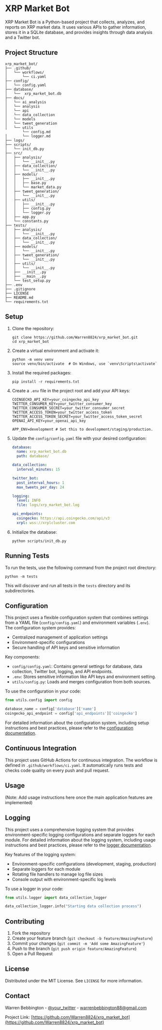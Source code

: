 # XRP Market Bot

XRP Market Bot is a Python-based project that collects, analyzes, and reports on XRP market data. It uses various APIs to gather information, stores it in a SQLite database, and provides insights through data analysis and a Twitter bot.

## Project Structure

```
xrp_market_bot/
├── .github/
│   └── workflows/
│       └── ci.yaml
├── config/
│   └── config.yaml
├── database/
│   └──  xrp_market_bot.db
├── docs/
│   └── ai_analysis
│   └── analysis
│   └── api
│   └── data_collection
│   └── models
│   └── tweet_generation
│   └── utils
        └── config.md
│       └── logger.md
├── logs/
├── scripts/
│   └── init_db.py
├── src/
│   ├── analysis/
│   │   └── __init__.py
│   ├── data_collection/
│   │   └── __init__.py
│   ├── models/
│   │   ├── __init__.py
│   │   ├── base.py
│   │   └── market_data.py
│   ├── tweet_generation/
│   │   └── __init__.py
│   ├── utils/
│   │   ├── __init__.py
│   │   ├── config.py
│   │   └── logger.py
│   ├── app.py
│   └── constants.py
├── tests/
│   ├── analysis/
│   │   └── __init__.py
│   ├── data_collection/
│   │   └── __init__.py
│   ├── models/
│   │   └── __init__.py
│   ├── tweet_generation/
│   │   └── __init__.py
│   ├── utils/
│   │   └── __init__.py
│   ├── __init__.py
│   ├── __main__.py
│   └── test_setup.py
├── .env
├── .gitignore
├── LICENSE
├── README.md
└── requirements.txt
```

## Setup

1. Clone the repository:
   ```
   git clone https://github.com/Warren8824/xrp_market_bot.git
   cd xrp_market_bot
   ```

2. Create a virtual environment and activate it:
   ```
   python -m venv venv
   source venv/bin/activate  # On Windows, use `venv\Scripts\activate`
   ```

3. Install the required packages:
   ```
   pip install -r requirements.txt
   ```

4. Create a `.env` file in the project root and add your API keys:
   ```
   COINGECKO_API_KEY=your_coingecko_api_key
   TWITTER_CONSUMER_KEY=your_twitter_consumer_key
   TWITTER_CONSUMER_SECRET=your_twitter_consumer_secret
   TWITTER_ACCESS_TOKEN=your_twitter_access_token
   TWITTER_ACCESS_TOKEN_SECRET=your_twitter_access_token_secret
   OPENAI_API_KEY=your_openai_api_key
   
   APP_ENV=development # Set this to development/staging/production.
   ```

5. Update the `config/config.yaml` file with your desired configuration:
   ```yaml
   database:
     name: xrp_market_bot.db
     path: database/
   
   data_collection:
     interval_minutes: 15
   
   twitter_bot:
     post_interval_hours: 1
     max_tweets_per_day: 24
   
   logging:
     level: INFO
     file: logs/xrp_market_bot.log
   
   api_endpoints:
     coingecko: https://api.coingecko.com/api/v3
     xrpl: wss://xrplcluster.com
   ```

6. Initialize the database:
   ```
   python scripts/init_db.py
   ```

## Running Tests

To run the tests, use the following command from the project root directory:

```
python -m tests
```

This will discover and run all tests in the `tests` directory and its subdirectories.

## Configuration

This project uses a flexible configuration system that combines settings from a YAML file (`config/config.yaml`) and environment variables (`.env`). The configuration system provides:

- Centralized management of application settings
- Environment-specific configurations
- Secure handling of API keys and sensitive information

Key components:
- `config/config.yaml`: Contains general settings for database, data collection, Twitter bot, logging, and API endpoints.
- `.env`: Stores sensitive information like API keys and environment setting.
- `utils/config.py`: Loads and merges configuration from both sources.

To use the configuration in your code:

```python
from utils.config import config

database_name = config['database']['name']
coingecko_api_endpoint = config['api_endpoints']['coingecko']
```

For detailed information about the configuration system, including setup instructions and best practices, please refer to the [configuration documentation](docs/utils/config.md).

## Continuous Integration

This project uses GitHub Actions for continuous integration. The workflow is defined in `.github/workflows/ci.yaml`. It automatically runs tests and checks code quality on every push and pull request.

## Usage

(Note: Add usage instructions here once the main application features are implemented)

## Logging

This project uses a comprehensive logging system that provides environment-specific logging configurations and separate loggers for each module. For detailed information about the logging system, including usage instructions and best practices, please refer to the [logger documentation](docs/utils/logger.md).

Key features of the logging system:
- Environment-specific configurations (development, staging, production)
- Separate loggers for each module
- Rotating file handlers to manage log file sizes
- Console output with environment-specific log levels

To use a logger in your code:

```python
from utils.logger import data_collection_logger

data_collection_logger.info("Starting data collection process")
```

## Contributing

1. Fork the repository
2. Create your feature branch (`git checkout -b feature/AmazingFeature`)
3. Commit your changes (`git commit -m 'Add some AmazingFeature'`)
4. Push to the branch (`git push origin feature/AmazingFeature`)
5. Open a Pull Request

## License

Distributed under the MIT License. See `LICENSE` for more information.

## Contact

Warren Bebbington - [@your_twitter](https://twitter.com/your_twitter) - warrenbebbington88@gmail.com

Project Link: [https://github.com/Warren8824/xrp_market_bot](https://github.com/Warren8824/xrp_market_bot)